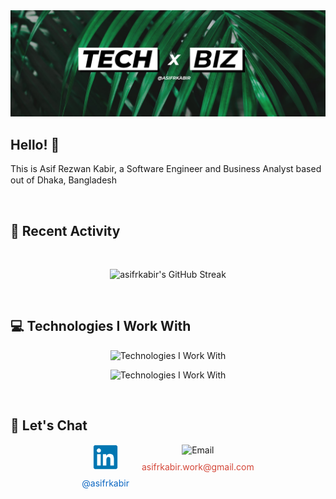 <a href="https://www.linkedin.com/in/asifrkabir">
    <img src="https://raw.githubusercontent.com/asifrkabir/asifrkabir/main/images/cover-img-1.jpg" />
</a>

## Hello! :wave:

<p>This is Asif Rezwan Kabir, a Software Engineer and Business Analyst based out of Dhaka, Bangladesh <img src="https://raw.githubusercontent.com/asifrkabir/asifrkabir/main/images/bangladesh-flag-icon.svg" width="20" height="15" /></p>

<br />

## :calendar: Recent Activity

<br />

<p align="center">
    <img src="https://streak-stats.demolab.com?user=asifrkabir&theme=merko&hide_border=true&card_width=800&background=00000000&fire=14AD66&ring=14AD66&sideNums=14AD66&sideLabels=34AD76" alt="asifrkabir's GitHub Streak" />
</p>

<br />

## :computer: Technologies I Work With

<p align="center">
    <img src="https://skillicons.dev/icons?i=java,spring,ts,nextjs,react,express,mongodb" alt="Technologies I Work With" />
</p>
<p align="center">
    <img src="https://skillicons.dev/icons?i=mysql,postgres,html,css,js,nodejs,tailwind,prisma" alt="Technologies I Work With" />
</p>

<br />

## :handshake: Let's Chat

<div align="center" style="display: flex; justify-content: center; gap: 20px;">
  <!-- LinkedIn Card -->
  <a href="https://www.linkedin.com/in/asifrkabir" target="_blank" style="text-decoration: none;">
      <img src="https://raw.githubusercontent.com/devicons/devicon/master/icons/linkedin/linkedin-original.svg" alt="LinkedIn" width="40" height="40" />
      <p style="margin: 10px 0 0; font-size: 14px; color: #0a66c2">@asifrkabir</p>
  </a>

  <!-- Email Card -->
  <a href="mailto:asifrkabir.work@gmail.com" style="text-decoration: none;">
      <img src="https://upload.wikimedia.org/wikipedia/commons/4/4e/Gmail_Icon.png" alt="Email" width="40" height="40" />
      <p style="margin: 10px 0 0; font-size: 14px; color: #d44638;">asifrkabir.work@gmail.com</p>
  </a>
</div>
